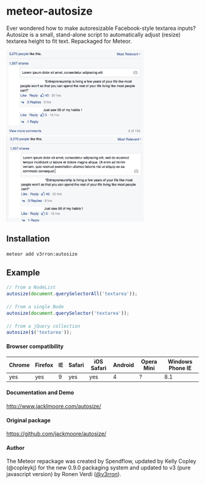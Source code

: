 meteor-autosize
======================

Ever wondered how to make autoresizable Facebook-style textarea inputs? Autosize is a small, stand-alone script to automatically adjust (resize) textarea height to fit text.
Repackaged for Meteor.

<img src="./img/ScreenShot1.png" alt="screenshot1" width="360"/>
<img src="./img/ScreenShot2.png" alt="screenshot2" width="360"/>

## Installation

`meteor add v3rron:autosize`

## Example

````javascript
// from a NodeList
autosize(document.querySelectorAll('textarea'));

// from a single Node
autosize(document.querySelector('textarea'));

// from a jQuery collection
autosize($('textarea'));
````

#### Browser compatibility

Chrome | Firefox | IE | Safari | iOS Safari | Android | Opera Mini | Windows Phone IE
------ | --------|----|--------|------------|---------|------------|------------------
yes    | yes     | 9  | yes    | yes        | 4       | ?          | 8.1


#### Documentation and Demo

http://www.jacklmoore.com/autosize/

#### Original package

https://github.com/jackmoore/autosize/

#### Author

The Meteor repackage was created by Spendflow, updated by Kelly Copley (@copleykj) for the new 0.9.0 packaging system and updated to v3 (pure javascript version) by Ronen Verdi ([@v3rron](https://github.com/v3rron)).
